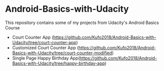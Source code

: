 # Android-Basics-with-Udacity
This repository contains some of my projects from Udacity's Android Basics Course
- Court Counter App (https://github.com/Kufo2018/Android-Basics-with-Udacity/tree/court-counter-app)
- Customized Court Counter App (https://github.com/Kufo2018/Android-Basics-with-Udacity/tree/court-counter-modified)
- Single Page Happy Birthday App(https://github.com/Kufo2018/Android-Basics-with-Udacity/tree/happy-birthday-app)
